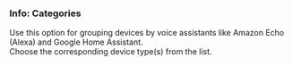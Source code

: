 ### Info: Categories

Use this option for grouping devices by voice assistants like Amazon Echo (Alexa) and Google Home Assistant.  
Choose the corresponding device type(s) from the list.
